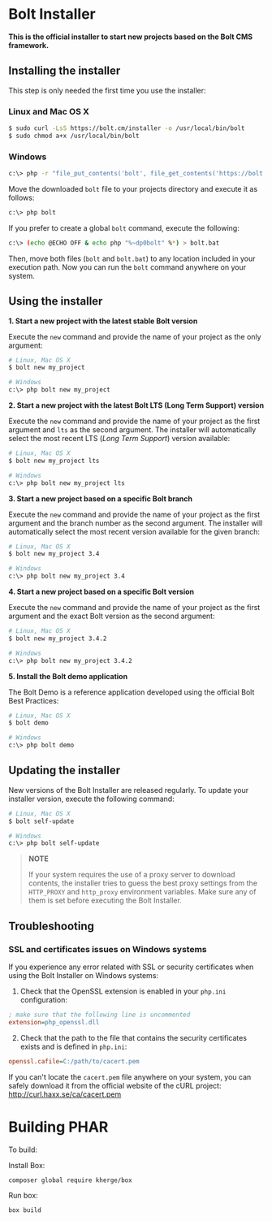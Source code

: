 Bolt Installer
=================

**This is the official installer to start new projects based on the Bolt CMS
framework.**

Installing the installer
------------------------

This step is only needed the first time you use the installer:

### Linux and Mac OS X

```bash
$ sudo curl -LsS https://bolt.cm/installer -o /usr/local/bin/bolt
$ sudo chmod a+x /usr/local/bin/bolt
```

### Windows

```bash
c:\> php -r "file_put_contents('bolt', file_get_contents('https://bolt.cm/installer'));"
```

Move the downloaded `bolt` file to your projects directory and execute
it as follows:

```bash
c:\> php bolt
```

If you prefer to create a global `bolt` command, execute the following:

```bash
c:\> (echo @ECHO OFF & echo php "%~dp0bolt" %*) > bolt.bat
```

Then, move both files (`bolt` and `bolt.bat`) to any location included in your
execution path. Now you can run the `bolt` command anywhere on your system.

Using the installer
-------------------

**1. Start a new project with the latest stable Bolt version**

Execute the `new` command and provide the name of your project as the only
argument:

```bash
# Linux, Mac OS X
$ bolt new my_project

# Windows
c:\> php bolt new my_project
```

**2. Start a new project with the latest Bolt LTS (Long Term Support) version**

Execute the `new` command and provide the name of your project as the first
argument and `lts` as the second argument. The installer will automatically
select the most recent LTS (*Long Term Support*) version available:

```bash
# Linux, Mac OS X
$ bolt new my_project lts

# Windows
c:\> php bolt new my_project lts
```

**3. Start a new project based on a specific Bolt branch**

Execute the `new` command and provide the name of your project as the first
argument and the branch number as the second argument. The installer will
automatically select the most recent version available for the given branch:

```bash
# Linux, Mac OS X
$ bolt new my_project 3.4

# Windows
c:\> php bolt new my_project 3.4
```

**4. Start a new project based on a specific Bolt version**

Execute the `new` command and provide the name of your project as the first
argument and the exact Bolt version as the second argument:

```bash
# Linux, Mac OS X
$ bolt new my_project 3.4.2

# Windows
c:\> php bolt new my_project 3.4.2
```

**5. Install the Bolt demo application**

The Bolt Demo is a reference application developed using the official Bolt
Best Practices:

```bash
# Linux, Mac OS X
$ bolt demo

# Windows
c:\> php bolt demo
```

Updating the installer
----------------------

New versions of the Bolt Installer are released regularly. To update your
installer version, execute the following command:

```bash
# Linux, Mac OS X
$ bolt self-update

# Windows
c:\> php bolt self-update
```

> **NOTE**
>
> If your system requires the use of a proxy server to download contents, the
> installer tries to guess the best proxy settings from the `HTTP_PROXY` and
> `http_proxy` environment variables. Make sure any of them is set before
> executing the Bolt Installer.

Troubleshooting
---------------

### SSL and certificates issues on Windows systems

If you experience any error related with SSL or security certificates when using
the Bolt Installer on Windows systems:

1) Check that the OpenSSL extension is enabled in your `php.ini` configuration:

```ini
; make sure that the following line is uncommented
extension=php_openssl.dll
```

2) Check that the path to the file that contains the security certificates
exists and is defined in `php.ini`:

```ini
openssl.cafile=C:/path/to/cacert.pem
```

If you can't locate the `cacert.pem` file anywhere on your system, you can
safely download it from the official website of the cURL project:
http://curl.haxx.se/ca/cacert.pem

# Building PHAR

To build:

Install Box:

```bash
composer global require kherge/box
```

Run box:
```bash
box build
```
